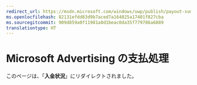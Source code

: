 ```yaml
---
redirect_url: https://msdn.microsoft.com/windows/uwp/publish/payout-summary
ms.openlocfilehash: 82131efdd83d9b7aced7a164025a17401f827cba
ms.sourcegitcommit: 909d859a0f11981a8d1beac0da35f779786a6889
translationtype: HT
---
```

# <a name="microsoft-advertising-payment-process"></a>Microsoft Advertising の支払処理

このページは、「**入金状況**」にリダイレクトされました。
